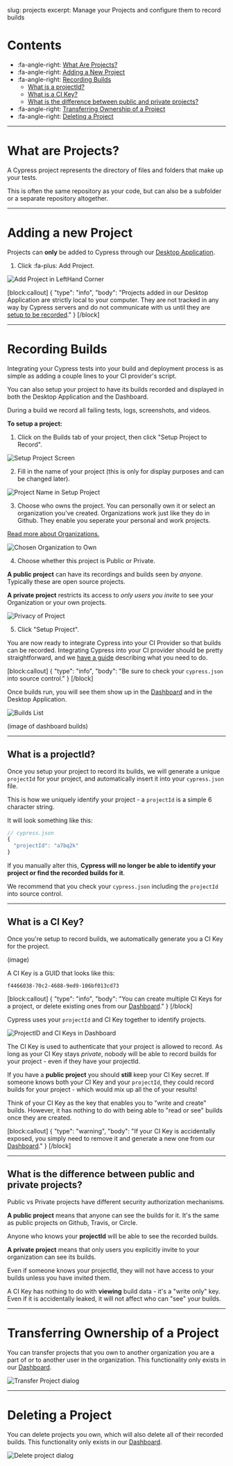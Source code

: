 slug: projects
excerpt: Manage your Projects and configure them to record builds

# Contents

- :fa-angle-right: [What Are Projects?](#section-what-are-projects-)
- :fa-angle-right: [Adding a New Project](#section-adding-a-new-project)
- :fa-angle-right: [Recording Builds](#section-recording-builds)
  - [What is a projectId?](#section-what-is-a-projectid-)
  - [What is a CI Key?](#section-what-is-a-ci-key-)
  - [What is the difference between public and private projects?](#section-what-is-the-difference-between-public-and-private-projects-)
- :fa-angle-right: [Transferring Ownership of a Project](#section-transferring-ownership-of-a-project)
- :fa-angle-right: [Deleting a Project](#section-deleting-a-project)

***

# What are Projects?

A Cypress project represents the directory of files and folders that make up your tests.

This is often the same repository as your code, but can also be a subfolder or a separate repository altogether.

***

# Adding a new Project

Projects can **only** be added to Cypress through our [Desktop Application](https://on.cypress.io/guides/installing-and-running).

1. Click :fa-plus: Add Project.

![Add Project in LeftHand Corner](https://cloud.githubusercontent.com/assets/1271364/22699969/fe44c2e4-ed26-11e6-83d0-9baa0f51b15e.png)

[block:callout]
{
  "type": "info",
  "body": "Projects added in our Desktop Application are strictly local to your computer. They are not tracked in any way by Cypress servers and do not communicate with us until they are [setup to be recorded](#section-recording-builds)."
}
[/block]

***

# Recording Builds

Integrating your Cypress tests into your build and deployment process is as simple as adding a couple lines to your CI provider's script.

You can also setup your project to have its builds recorded and displayed in both the Desktop Application and the Dashboard.

During a build we record all failing tests, logs, screenshots, and videos.

**To setup a project:**

1. Click on the Builds tab of your project, then click "Setup Project to Record".

![Setup Project Screen](https://cloud.githubusercontent.com/assets/1271364/22700292/2597d81c-ed28-11e6-8cfa-aa3670605418.png)

2. Fill in the name of your project (this is only for display purposes and can be changed later).

![Project Name in Setup Project](https://cloud.githubusercontent.com/assets/1271364/22700406/9b3bc416-ed28-11e6-995b-297350420cce.png)

3. Choose who owns the project. You can personally own it or select an organization you've created. Organizations work just like they do in Github. They enable you seperate your personal and work projects.

[Read more about Organizations.](https://on.cypress.io/guides/organizations)

![Chosen Organization to Own](https://cloud.githubusercontent.com/assets/1271364/22700579/26353ba6-ed29-11e6-9510-5b7bf4a1cdd2.png)

4. Choose whether this project is Public or Private.

**A public project** can have its recordings and builds seen by *anyone*. Typically these are open source projects.

**A private project** restricts its access to *only users you invite* to see your Organization or your own projects.

![Privacy of Project](https://cloud.githubusercontent.com/assets/1271364/22700720/8d539c24-ed29-11e6-97a4-915f008c17db.png)

5. Click "Setup Project".

You are now ready to integrate Cypress into your CI Provider so that builds can be recorded. Integrating Cypress into your CI provider should be pretty straightforward, and we [have a guide](https://on.cypress.io/guides/continuous-integration) describing what you need to do.

[block:callout]
{
  "type": "info",
  "body": "Be sure to check your `cypress.json` into source control."
}
[/block]

Once builds run, you will see them show up in the [Dashboard](https://on.cypress.io/dashboard) and in the Desktop Application.

![Builds List](https://cloud.githubusercontent.com/assets/1271364/22701577/fab631d0-ed2b-11e6-8ee1-f57a89013658.png)

(image of dashboard builds)

***

## What is a projectId?

Once you setup your project to record its builds, we will generate a unique `projectId` for your project, and automatically insert it into your `cypress.json` file.

This is how we uniquely identify your project - a `projectId` is a simple 6 character string.

It will look something like this:

```javascript
// cypress.json
{
  "projectId": "a7bq2k"
}
```

If you manually alter this, **Cypress will no longer be able to identify your project or find the recorded builds for it**.

We recommend that you check your `cypress.json` including the `projectId` into source control.

***

## What is a CI Key?

Once you're setup to record builds, we automatically generate you a CI Key for the project.

(image)

A CI Key is a GUID that looks like this:

```shell
f4466038-70c2-4688-9ed9-106bf013cd73
```

[block:callout]
{
  "type": "info",
  "body": "You can create multiple CI Keys for a project, or delete existing ones from our [Dashboard](https://on.cypress.io/dashboard)."
}
[/block]

Cypress uses your `projectId` and CI Key together to identify projects.

![ProjectID and CI Keys in Dashboard](https://cloud.githubusercontent.com/assets/1271364/22709269/3f6d912c-ed47-11e6-87b1-5792ff322541.png)

The CI Key is used to authenticate that your project is allowed to record. As long as your CI Key stays *private*, nobody will be able to record builds for your project - even if they have your projectId.

If you have a **public project** you should **still** keep your CI Key secret. If someone knows both your CI Key and your `projectId`, they could record builds for your project - which would mix up all the of your results!

Think of your CI Key as the key that enables you to "write and create" builds. However, it has nothing to do with being able to "read or see" builds once they are created.

[block:callout]
{
  "type": "warning",
  "body": "If your CI Key is accidentally exposed, you simply need to remove it and generate a new one from our [Dashboard](https://on.cypress.io/dashboard)."
}
[/block]

***

## What is the difference between public and private projects?

Public vs Private projects have different security authorization mechanisms.

**A public project** means that anyone can see the builds for it. It's the same as public projects on Github, Travis, or Circle.

Anyone who knows your **projectId** will be able to see the recorded builds.

**A private project** means that only users you explicitly invite to your organization can see its builds.

Even if someone knows your projectId, they will not have access to your builds unless you have invited them.

A CI Key has nothing to do with **viewing** build data - it's a "write only" key. Even if it is accidentally leaked, it will not affect who can "see" your builds.

***

# Transferring Ownership of a Project

You can transfer projects that you own to another organization you are a part of or to another user in the organization. This functionality only exists in our [Dashboard](https://on.cypress.io/dashboard).

![Transfer Project dialog](https://cloud.githubusercontent.com/assets/1271364/22708695/440f4e5c-ed45-11e6-9a98-8f91b67871a3.png)

***

# Deleting a Project

You can delete projects you own, which will also delete all of their recorded builds. This functionality only exists in our [Dashboard](https://on.cypress.io/dashboard).

![Delete project dialog](https://cloud.githubusercontent.com/assets/1271364/22708770/89f3080a-ed45-11e6-820e-7a8880fb0c20.png)
